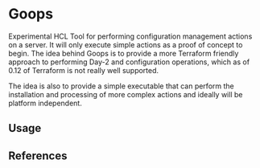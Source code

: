 # Goops

Experimental HCL Tool for performing configuration management actions on a server. It will only execute simple actions
as a proof of concept to begin. The idea behind Goops is to provide a more Terraform friendly approach to performing
Day-2 and configuration operations, which as of 0.12 of Terraform is not really well supported.

The idea is also to provide a simple executable that can perform the installation and processing of more complex actions
and ideally will be platform independent.

## Usage

## References


